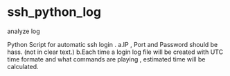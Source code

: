 # ssh_python_log
analyze log


Python Script for automatic ssh login .
a.IP , Port and Password should be hass. (not in clear text.)
b.Each time a login log file will be created with UTC time formate and what commands are playing , estimated time will be calculated.


